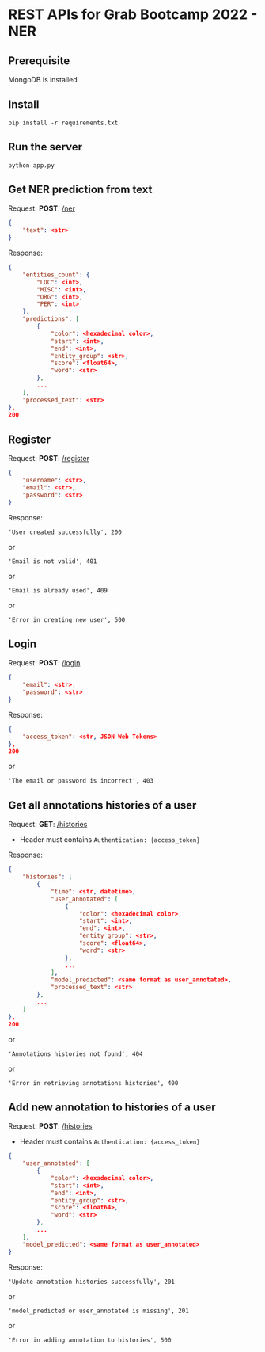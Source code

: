 # REST APIs for Grab Bootcamp 2022 - NER

## **Prerequisite**
MongoDB is installed

## **Install**
``` 
pip install -r requirements.txt 
```

## **Run the server**
``` 
python app.py 
```

## **Get NER prediction from text**

Request: **POST**: [/ner]()
```json 
{  
    "text": <str>  
}
```
Response:
```json
{
    "entities_count": {
        "LOC": <int>,
        "MISC": <int>,
        "ORG": <int>,
        "PER": <int>
    },
    "predictions": [
        {
            "color": <hexadecimal color>,
            "start": <int>,
            "end": <int>,
            "entity_group": <str>,
            "score": <float64>,
            "word": <str>
        },
        ...
    ],
    "processed_text": <str>
},
200
```

## **Register**

Request: **POST**: [/register]()
```json 
{  
    "username": <str>,
    "email": <str>,
    "password": <str>  
}
```
Response:
```
'User created successfully', 200
```
or
```
'Email is not valid', 401
```
or
```
'Email is already used', 409
```
or
```
'Error in creating new user', 500
```

## **Login**

Request: **POST**: [/login]()
```json 
{  
    "email": <str>,
    "password": <str>  
}
```
Response:
```json
{
    "access_token": <str, JSON Web Tokens>
},
200
```
or
```
'The email or password is incorrect', 403
```

## **Get all annotations histories of a user**

Request: **GET**: [/histories]()
- Header must contains ```Authentication: {access_token}```

Response:
```json
{
    "histories": [
        {
            "time": <str, datetime>,
            "user_annotated": [
                {
                    "color": <hexadecimal color>,
                    "start": <int>,
                    "end": <int>,
                    "entity_group": <str>,
                    "score": <float64>,
                    "word": <str>
                },
                ...
            ],
            "model_predicted": <same format as user_annotated>,
            "processed_text": <str>
        },
        ...
    ]
},
200
```
or
```
'Annotations histories not found', 404
```
or
```
'Error in retrieving annotations histories', 400
```

## **Add new annotation to histories of a user**

Request: **POST**: [/histories]()
- Header must contains ```Authentication: {access_token}```
```json 
{  
    "user_annotated": [
        {
            "color": <hexadecimal color>,
            "start": <int>,
            "end": <int>,
            "entity_group": <str>,
            "score": <float64>,
            "word": <str>
        },
        ...
    ],
    "model_predicted": <same format as user_annotated>
}
```

Response:
```
'Update annotation histories successfully', 201
```
or 
```
'model_predicted or user_annotated is missing', 201
```
or
```
'Error in adding annotation to histories', 500
```